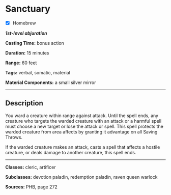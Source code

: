 # Sanctuary

- [x] Homebrew

***1st-level abjuration***

**Casting Time:** bonus action

**Duration:** 15 minutes

**Range:** 60 feet

**Tags:** verbal, somatic, material

**Material Components:** a small silver mirror

---

## Description
You ward a creature within range against attack.
Until the spell ends, any creature who targets the warded creature with an attack or a harmful spell must choose a new target or lose the attack or spell.
This spell protects the warded creature from area affects by granting it advantage on all Saving Throws.

If the warded creature makes an attack, casts a spell that affects a hostile creature, or deals damage to another creature, this spell ends.

---

**Classes:** cleric, artificer

**Subclasses:** devotion paladin, redemption paladin, raven queen warlock

**Sources:** PHB, page 272

<!-- QA Pass Needed -->
